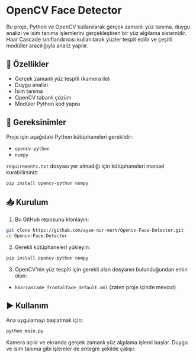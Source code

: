 # OpenCV Face Detector

Bu proje, Python ve OpenCV kullanılarak gerçek zamanlı yüz tanıma, duygu analizi ve isim tanıma işlemlerini gerçekleştiren bir yüz algılama sistemidir. Haar Cascade sınıflandırıcısı kullanılarak yüzler tespit edilir ve çeşitli modüller aracılığıyla analiz yapılır.

## 🚀 Özellikler

* Gerçek zamanlı yüz tespiti (kamera ile)
* Duygu analizi
* İsim tanıma
* OpenCV tabanlı çözüm
* Modüler Python kod yapısı

## 🧰 Gereksinimler

Proje için aşağıdaki Python kütüphaneleri gereklidir:

* `opencv-python`
* `numpy`

`requirements.txt` dosyası yer almadığı için kütüphaneleri manuel kurabilirsiniz:

```bash
pip install opencv-python numpy
```

## 📥 Kurulum

1. Bu GitHub reposunu klonlayın:

```bash
git clone https://github.com/ayse-nur-mert/Opencv-Face-Detector.git
cd Opencv-Face-Detector
```

2. Gerekli kütüphaneleri yükleyin:

```bash
pip install opencv-python numpy
```

3. OpenCV'nin yüz tespiti için gerekli olan dosyanın bulunduğundan emin olun:

* `haarcascade_frontalface_default.xml` (zaten proje içinde mevcut)

## ▶️ Kullanım

Ana uygulamayı başlatmak için:

```bash
python main.py
```

Kamera açılır ve ekranda gerçek zamanlı yüz algılama işlemi başlar. Duygu ve isim tanıma gibi işlemler de entegre şekilde çalışır.
